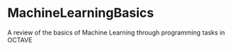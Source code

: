 # MachineLearningBasics
A review of the basics of Machine Learning through programming tasks in OCTAVE

